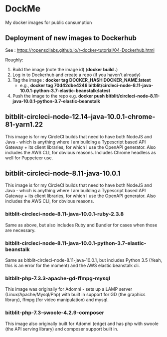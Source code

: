 # DockMe
My docker images for public consumption

## Deployment of new images to Dockerhub
See : https://ropenscilabs.github.io/r-docker-tutorial/04-Dockerhub.html

Roughly:
1. Build the image (note the image id) (**docker build .**)
1. Log in to Dockerhub and create a repo (if you haven't already)
1. Tag the image : **docker tag DOCKER_HASH DOCKER_NAME:latest** 
   * e.g., **docker tag 70d42dbe4246 bitblit/circleci-node-8.11-java-10.0.1-python-3.7-elastic-beanstalk:latest**
1. Push the image to the repo  e.g. **docker push bitblit/circleci-node-8.11-java-10.0.1-python-3.7-elastic-beanstalk**


## bitblit-circleci-node-12.14-java-10.0.1-chrome-81-yarn1.22

This image is for my CircleCI builds that need to have both NodeJS and Java - which is anything where I am building
a Typescript based API Gateway + its client libraries, for which I use the OpenAPI generator.  Also includes the
AWS CLI, for obvious reasons.  Includes Chrome headless as well for Puppeteer use.


## bitblit-circleci-node-8.11-java-10.0.1

This image is for my CircleCI builds that need to have both NodeJS and Java - which is anything where I am building
a Typescript based API Gateway + its client libraries, for which I use the OpenAPI generator.  Also includes the
AWS CLI, for obvious reasons.

### bitblit-circleci-node-8.11-java-10.0.1-ruby-2.3.8

Same as above, but also includes Ruby and Bundler for cases when those are necessary.

### bitblit-circleci-node-8.11-java-10.0.1-python-3.7-elastic-beanstalk

Same as bitblit-circleci-node-8.11-java-10.0.1, but includes Python 3.5 (Yeah, this
is an error for the moment) and the AWS elastic beanstalk cli.

### bitblit-php-7.3.3-apache-gd-ffmpg-mysql

This image was originally for Adomni - sets up a LAMP server (Linux/Apache/Mysql/Php) with built in support
for GD (the graphics library), ffmpg (for video manipulation) and mysql.

### bitblit-php-7.3-swoole-4.2.9-composer

This image also originally built for Adomni (edge) and has php with swoole (the API serving library) and composer
support built in.

